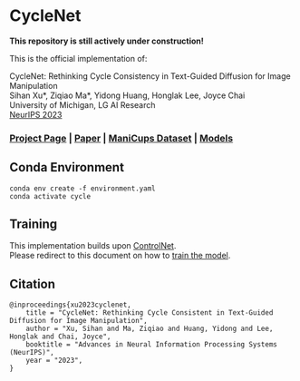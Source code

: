 # CycleNet
**This repository is still actively under construction!**

This is the official implementation of:

CycleNet: Rethinking Cycle Consistency in Text-Guided Diffusion for Image Manipulation  
Sihan Xu*, Ziqiao Ma*, Yidong Huang, Honglak Lee, Joyce Chai  
University of Michigan, LG AI Research  
[NeurIPS 2023](https://neurips.cc/virtual/2023/poster/69913)

### [Project Page](https://cyclenetweb.github.io) | [Paper](http://arxiv.org/abs/2310.13165) | [ManiCups Dataset](https://huggingface.co/datasets/sled-umich/ManiCups) | [Models](https://huggingface.co/sled-umich/CycleNet)

## Conda Environment

```
conda env create -f environment.yaml
conda activate cycle
```

## Training

This implementation builds upon [ControlNet](https://github.com/lllyasviel/ControlNet).  
Please redirect to this document on how to [train the model](./docs/train.md).

## Citation

```
@inproceedings{xu2023cyclenet,
    title = "CycleNet: Rethinking Cycle Consistent in Text‑Guided Diffusion for Image Manipulation",
    author = "Xu, Sihan and Ma, Ziqiao and Huang, Yidong and Lee, Honglak and Chai, Joyce",
    booktitle = "Advances in Neural Information Processing Systems (NeurIPS)",
    year = "2023",
}
```
